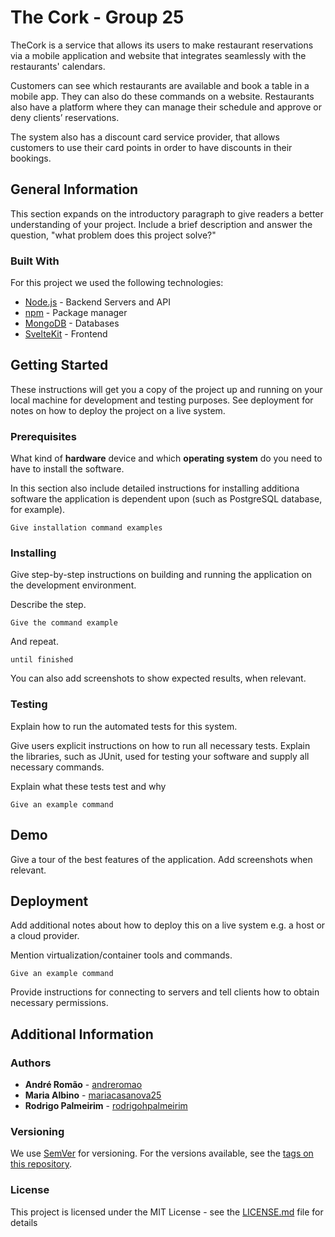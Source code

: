 # The Cork - Group 25

TheCork is a service that allows its users to make restaurant reservations via a mobile application and website that integrates seamlessly with the restaurants' calendars.

Customers can see which restaurants are available and book a table in a mobile app. They can also do these commands on a website. 
Restaurants also have a platform where they can manage their schedule and approve or deny clients’ reservations. 

The system also has a discount card service provider, that allows customers to use their card points in order to have discounts in their bookings.

## General Information

This section expands on the introductory paragraph to give readers a better understanding of your project. 
Include a brief description and answer the question, "what problem does this project solve?"

### Built With

For this project we used the following technologies:

* [Node.js](https://nodejs.org/en/about/) - Backend Servers and API
* [npm](https://www.npmjs.com/package/npm) - Package manager
* [MongoDB](https://www.mongodb.com/docs/) - Databases
* [SvelteKit](https://kit.svelte.dev/docs/introduction) - Frontend

## Getting Started

These instructions will get you a copy of the project up and running on your local machine for development and testing purposes. See deployment for notes on how to deploy the project on a live system.

### Prerequisites

What kind of **hardware** device and which **operating system** do you need to have to install the software.

In this section also include detailed instructions for installing additiona software the application is dependent upon (such as PostgreSQL database, for example). 

```
Give installation command examples
```

### Installing

Give step-by-step instructions on building and running the application on the development environment. 

Describe the step.

```
Give the command example
```

And repeat.

```
until finished
```

You can also add screenshots to show expected results, when relevant.

### Testing

Explain how to run the automated tests for this system.

Give users explicit instructions on how to run all necessary tests. 
Explain the libraries, such as JUnit, used for testing your software and supply all necessary commands.

Explain what these tests test and why

```
Give an example command
```

## Demo

Give a tour of the best features of the application.
Add screenshots when relevant.

## Deployment

Add additional notes about how to deploy this on a live system e.g. a host or a cloud provider.

Mention virtualization/container tools and commands.

```
Give an example command
```

Provide instructions for connecting to servers and tell clients how to obtain necessary permissions.

## Additional Information

### Authors

* **André Romão** - [andreromao](https://github.com/andreromao)
* **Maria Albino** - [mariacasanova25](https://github.com/mariacasanova25)
* **Rodrigo Palmeirim** - [rodrigohpalmeirim](https://github.com/rodrigohpalmeirim)

### Versioning

We use [SemVer](http://semver.org/) for versioning. 
For the versions available, see the [tags on this repository](https://github.com/your/project/tags). 

### License

This project is licensed under the MIT License - see the [LICENSE.md](LICENSE.md) file for details
